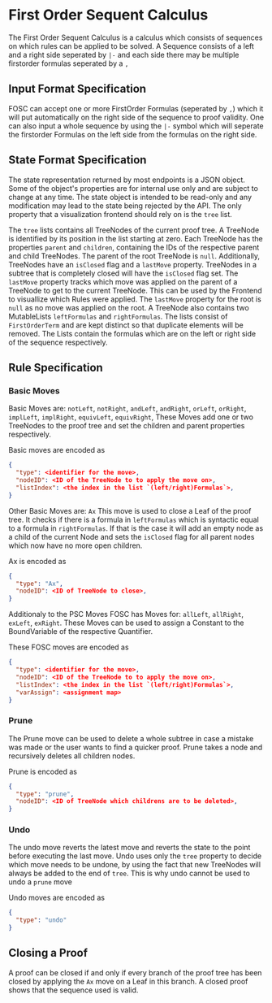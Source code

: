 # First Order Sequent Calculus

The First Order Sequent Calculus is a calculus which consists of sequences on which rules can be applied to be solved.
A Sequence consists of a left and a right side seperated by `|-` and each side there may be multiple firstorder formulas
seperated by a `,`

## Input Format Specification

FOSC can accept one or more FirstOrder Formulas (seperated by `,`) which it will put automatically on the right side of the sequence to proof validity.
One can also input a whole sequence by using the `|-` symbol which will seperate the firstorder Formulas on the left side from the formulas on the right side.

## State Format Specification

The state representation returned by most endpoints is a JSON object.
Some of the object's properties are for internal use only and are subject to change at any time.
The state object is intended to be read-only and any modification may lead to the state being rejected by the API.
The only property that a visualization frontend should rely on is the `tree` list.

The `tree` lists contains all TreeNodes of the current proof tree.
A TreeNode is identified by its position in the list starting at zero.
Each TreeNode has the properties `parent` and `children`, containing the IDs of the respective parent and child TreeNodes.
The parent of the root TreeNode is `null`. Additionally, TreeNodes have an `isClosed` flag and a `lastMove` property.
TreeNodes in a subtree that is completely closed will have the `isClosed` flag set.
The `lastMove` property tracks which move was applied on the parent of a TreeNode to get to the current TreeNode. This can be used by the Frontend to visuallize which Rules were applied. 
The `lastMove` property for the root is `null` as no move was applied on the root.
A TreeNode also contains two MutableLists `leftFormulas` and `rightFormulas`. The lists consist of `FirstOrderTerm` and are kept distinct so that duplicate elements will be removed. The Lists contain the formulas which are on the left or right side of the sequence respectively.

## Rule Specification

### Basic Moves

Basic Moves are: `notLeft`, `notRight`, `andLeft`, `andRight`, `orLeft`, `orRight`, `implLeft`, `implRight`, `equivLeft`, `equivRight`, 
These Moves add one or two TreeNodes to the proof tree and set the children and parent properties respectively. 

Basic moves are encoded as 
```json
{
  "type": <identifier for the move>, 
  "nodeID": <ID of the TreeNode to to apply the move on>, 
  "listIndex": <the index in the list `(left/right)Formulas`>, 
}
```

Other Basic Moves are: `Ax`
This move is used to close a Leaf of the proof tree. It checks if there is a formula in `leftFormulas` which is syntactic equal to a formula in `rightFormulas`. If that is the case it will add an empty node as a child of the current Node and sets the `isClosed` flag for all parent nodes which now have no more open children.

Ax is encoded as 
```json
{
  "type": "Ax", 
  "nodeID": <ID of TreeNode to close>, 
}
```

Additionaly to the PSC Moves FOSC has Moves for: `allLeft`, `allRight`, `exLeft`, `exRight`.
These Moves can be used to assign a Constant to the BoundVariable of the respective Quantifier.

These FOSC moves are encoded as 
```json
{
  "type": <identifier for the move>, 
  "nodeID": <ID of the TreeNode to to apply the move on>, 
  "listIndex": <the index in the list `(left/right)Formulas`>, 
  "varAssign": <assignment map>
}
```

### Prune

The Prune move can be used to delete a whole subtree in case a mistake was made or the user wants to find a quicker proof.
Prune takes a node and recursively deletes all children nodes.

Prune is encoded as 
```json
{
  "type": "prune", 
  "nodeID": <ID of TreeNode which childrens are to be deleted>, 
}
```

### Undo

The undo move reverts the latest move and reverts the state to the point before executing the last move.
Undo uses only the `tree` property to decide which move needs to be undone, by using the fact that new TreeNodes will always be added to the end of `tree`. This is why undo cannot be used to undo a `prune` move

Undo moves are encoded as
```json
{
  "type": "undo"
}
```

## Closing a Proof

A proof can be closed if and only if every branch of the proof tree has been closed
by applying the `Ax` move on a Leaf in this branch.
A closed proof shows that the sequence used is valid.
